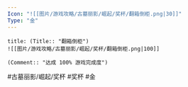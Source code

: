 ```yaml
---
Icon: "![[图片/游戏攻略/古墓丽影/崛起/奖杯/翻箱倒柜.png|30]]"
Type: "金"
---
```

```ad-common-gold-trophy
title: (Title:: "翻箱倒柜")
![[图片/游戏攻略/古墓丽影/崛起/奖杯/翻箱倒柜.png|100]]

(Comment:: "达成 100% 游戏完成度")
```

#古墓丽影/崛起/奖杯 #奖杯 #金
